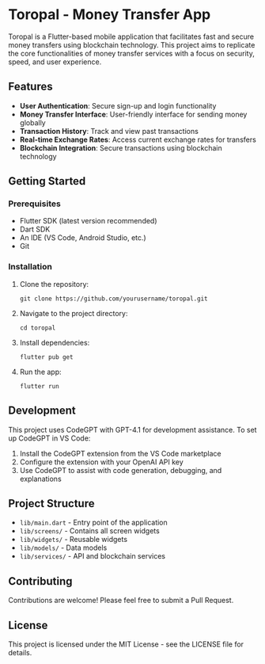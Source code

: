 # Toropal - Money Transfer App

Toropal is a Flutter-based mobile application that facilitates fast and secure money transfers using blockchain technology. This project aims to replicate the core functionalities of money transfer services with a focus on security, speed, and user experience.

## Features

- **User Authentication**: Secure sign-up and login functionality
- **Money Transfer Interface**: User-friendly interface for sending money globally
- **Transaction History**: Track and view past transactions
- **Real-time Exchange Rates**: Access current exchange rates for transfers
- **Blockchain Integration**: Secure transactions using blockchain technology

## Getting Started

### Prerequisites

- Flutter SDK (latest version recommended)
- Dart SDK
- An IDE (VS Code, Android Studio, etc.)
- Git

### Installation

1. Clone the repository:
   ```
   git clone https://github.com/yourusername/toropal.git
   ```

2. Navigate to the project directory:
   ```
   cd toropal
   ```

3. Install dependencies:
   ```
   flutter pub get
   ```

4. Run the app:
   ```
   flutter run
   ```

## Development

This project uses CodeGPT with GPT-4.1 for development assistance. To set up CodeGPT in VS Code:

1. Install the CodeGPT extension from the VS Code marketplace
2. Configure the extension with your OpenAI API key
3. Use CodeGPT to assist with code generation, debugging, and explanations

## Project Structure

- `lib/main.dart` - Entry point of the application
- `lib/screens/` - Contains all screen widgets
- `lib/widgets/` - Reusable widgets
- `lib/models/` - Data models
- `lib/services/` - API and blockchain services

## Contributing

Contributions are welcome! Please feel free to submit a Pull Request.

## License

This project is licensed under the MIT License - see the LICENSE file for details.
